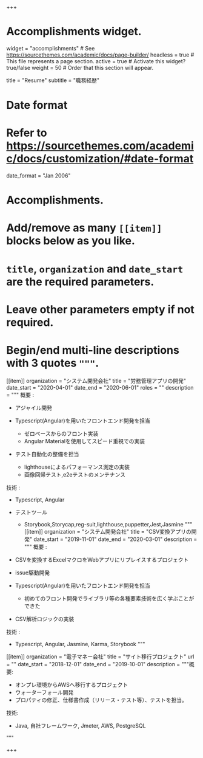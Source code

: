 +++
# Accomplishments widget.
widget = "accomplishments"  # See https://sourcethemes.com/academic/docs/page-builder/
headless = true  # This file represents a page section.
active = true  # Activate this widget? true/false
weight = 50  # Order that this section will appear.

title = "Resume"
subtitle = "職務経歴"

# Date format
#   Refer to https://sourcethemes.com/academic/docs/customization/#date-format
date_format = "Jan 2006"

# Accomplishments.
#   Add/remove as many `[[item]]` blocks below as you like.
#   `title`, `organization` and `date_start` are the required parameters.
#   Leave other parameters empty if not required.
#   Begin/end multi-line descriptions with 3 quotes `"""`.
[[item]]
  organization = "システム開発会社"
  title = "労務管理アプリの開発"
  date_start = "2020-04-01"
  date_end = "2020-06-01"
  roles = ""
  description = """
  概要 :  
  - アジャイル開発  

  - Typescript(Angular)を用いたフロントエンド開発を担当
    - ゼロベースからのフロント実装
    - Angular Materialを使用してスピード重視での実装  

  - テスト自動化の整備を担当
    - lighthouseによるパフォーマンス測定の実装
    - 画像回帰テスト,e2eテストのメンテナンス

  技術 :  

  - Typescript, Angular

  - テストツール
    - Storybook,Storycap,reg-suit,lighthouse,puppetter,Jest,Jasmine
  """
[[item]]
  organization = "システム開発会社"
  title = "CSV変換アプリの開発"
  date_start = "2019-11-01"
  date_end = "2020-03-01"
  description = """
  概要 :  
  - CSVを変換するExcelマクロをWebアプリにリプレイスするプロジェクト  
  - issue駆動開発  

  - Typescript(Angular)を用いたフロントエンド開発を担当
    - 初めてのフロント開発でライブラリ等の各種要素技術を広く学ぶことができた
  - CSV解析ロジックの実装  

  技術 :  
  - Typescript, Angular, Jasmine, Karma, Storybook
  """

[[item]]
  organization = "電子マネー会社"
  title = "サイト移行プロジェクト"
  url = ""
  date_start = "2018-12-01"
  date_end = "2019-10-01"
  description = """概要:  
  - オンプレ環境からAWSへ移行するプロジェクト  
  - ウォーターフォール開発  
  - プロパティの修正、仕様書作成（リリース・テスト等）、テストを担当。  

  技術:  
  - Java, 自社フレームワーク, Jmeter, AWS, PostgreSQL  


  """

+++
